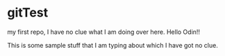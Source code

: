 # gitTest

my first repo, I have no clue what I am doing over here.
Hello Odin!!

This is some sample stuff that I am typing about which I have got no clue. 